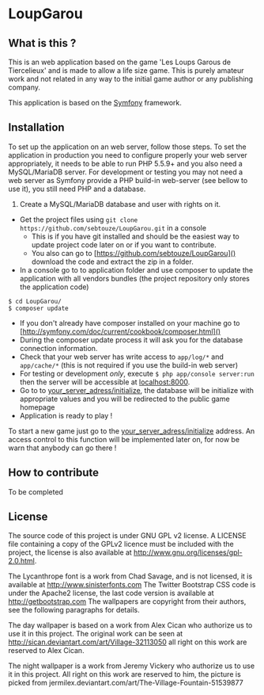 LoupGarou
=========

What is this ? 
--------------

This is an web application based on the game 'Les Loups Garous de Tiercelieux' and is made to allow a life size game. 
This is purely amateur work and not related in any way to the initial game author or any publishing company. 

This application is based on the [Symfony](http://symfony.com) framework. 

Installation
------------

To set up the application on an web server, follow those steps. 
To set the application in production you need to configure properly your web server appropriately, it needs to be able to run PHP 5.5.9+ and you also need a MySQL/MariaDB server.
For development or testing you may not need a web server as Symfony provide a PHP build-in web-server (see bellow to use it), you still need PHP and a database. 

1. Create a MySQL/MariaDB database and user with rights on it. 
* Get the project files using `git clone https://github.com/sebtouze/LoupGarou.git` in a console
  * This is if you have git installed and should be the easiest way to update project code later on or if you want to contribute. 
  * You also can go to [https://github.com/sebtouze/LoupGarou]() download the code and extract the zip in a folder. 
* In a console go to to application folder and use composer to update the application with all vendors bundles (the project repository only stores the application code) 
```
$ cd LoupGarou/ 
$ composer update
```
  * If you don't already have composer installed on your machine go to [http://symfony.com/doc/current/cookbook/composer.html]()
* During the composer update process it will ask you for the database connection information. 
* Check that your web server has write access to `app/log/*` and `app/cache/*` (this is not required if you use the build-in web server)
* For testing or development *only*, execute `$ php app/console server:run` then the server will be accessible at [localhost:8000](). 
* Go to to [your_server_adress/initialize](), the database will be initialize with appropriate values and you will be redirected to the public game homepage
* Application is ready to play !

To start a new game just go to the [your_server_adress/initialize]() address. 
An access control to this function will be implemented later on, for now be warn that anybody can go there ! 

How to contribute
------------------

To be completed

License
-------
The source code of this project is under GNU GPL v2 license. A LICENSE file containing a copy of the GPLv2 licence must be included with the project, the license is also available at http://www.gnu.org/licenses/gpl-2.0.html. 

The Lycanthrope font is a work from Chad Savage, and is not licensed, it is available at http://www.sinisterfonts.com
The Twitter Bootstrap CSS code is under the Apache2 license, the last code version is available at http://getbootstrap.com
The wallpapers are copyright from their authors, see the following paragraphs for details. 

The day wallpaper is based on a work from Alex Cican who authorize us to use it in this project. The original work can be seen at http://sican.deviantart.com/art/Village-32113050 all right on this work are reserved to Alex Cican. 

The night wallpaper is a work from Jeremy Vickery who authorize us to use it in this project. All right on this work are reserved to him, the picture is picked from jermilex.deviantart.com/art/The-Village-Fountain-51539877
